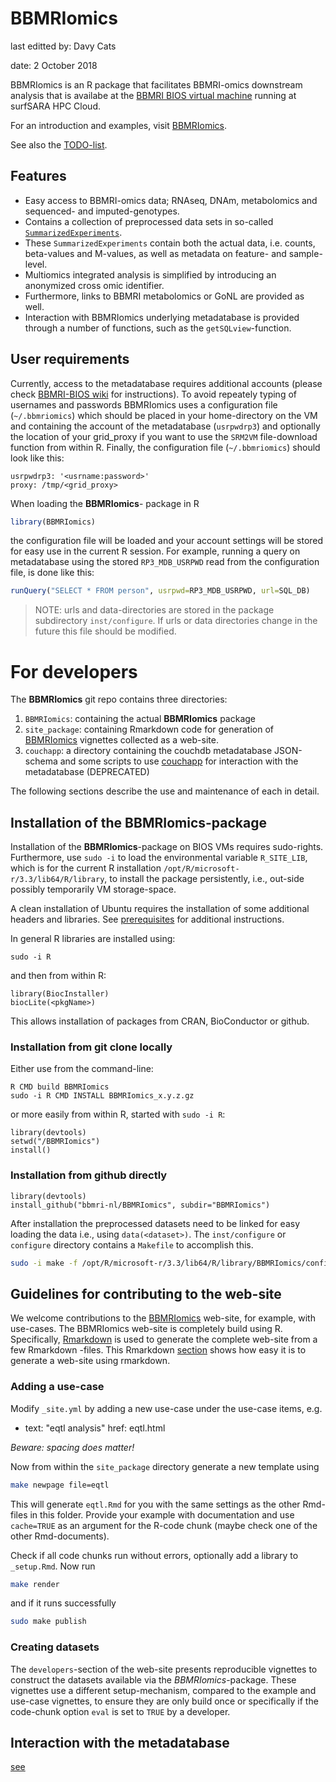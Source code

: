 # BBMRIomics

last editted by: Davy Cats

date: 2 October 2018

BBMRIomics is an R package that facilitates BBMRI-omics downstream
analysis that is availabe at the 
[BBMRI BIOS virtual machine](http://www.bbmriwiki.nl/wiki/BIOS_VirtualMachine)
running at surfSARA HPC Cloud.

For an introduction and examples, visit
[BBMRIomics](http://bios-vm.bbmrirp3-lumc.surf-hosted.nl/BBMRIomics/).

See also the [TODO-list](TODO.md).

## Features

* Easy access to BBMRI-omics data; RNAseq, DNAm, metabolomics and
  sequenced- and imputed-genotypes.
* Contains a collection of preprocessed data sets in so-called
  [`SummarizedExperiments`](http://bioconductor.org/packages/SummarizedExperiment/).
* These `SummarizedExperiments` contain both the actual data,
  i.e. counts, beta-values and M-values, as well as metadata on feature- 
  and sample-level.
* Multiomics integrated analysis is simplified by introducing
  an anonymized cross omic identifier.
* Furthermore, links to BBMRI metabolomics or GoNL are provided as
  well.
* Interaction with BBMRIomics underlying metadatabase is provided
  through a number of functions, such as the `getSQLview`-function.

## User requirements

Currently, access to the metadatabase requires additional accounts 
(please check [BBMRI-BIOS wiki](http://www.bbmriwiki.nl/wiki/BIOS_VirtualMachine#BIOSVMAccess)
for instructions). To avoid repeately typing of usernames and passwords 
BBMRIomics uses a configuration file (`~/.bbmriomics`) which should be placed 
in your home-directory on the VM and containing the account of the 
metadatabase (`usrpwdrp3`) and optionally the location of your grid_proxy if 
you want to use the `SRM2VM` file-download function from within R. Finally, 
the configuration file (`~/.bbmriomics`) should look like this:

```{bash}
usrpwdrp3: '<usrname:password>'
proxy: /tmp/<grid_proxy>
```

When loading the **BBMRIomics**- package in R

```r
library(BBMRIomics)
```

the configuration file will be loaded and your account settings will be
stored for easy use in the current R session. For example, running a query on 
metadatabase using the stored `RP3_MDB_USRPWD` read from the configuration
file, is done like this:

```r
runQuery("SELECT * FROM person", usrpwd=RP3_MDB_USRPWD, url=SQL_DB)
```

> NOTE: urls and data-directories are stored in the package
> subdirectory `inst/configure`. If urls or data directories change in
> the future this file should be modified.

# For developers 

The **BBMRIomics** git repo contains three directories: 

1. `BBMRIomics`: containing the actual **BBMRIomics** package
2. `site_package`: containing Rmarkdown code for generation of
   [BBMRIomics](bios-vm.bbmrirp3-lumc.surf-hosted.nl/BBMRIomics/index.html)
   vignettes collected as a web-site.
3. `couchapp`: a directory containing the couchdb metadatabase
   JSON-schema and some scripts to use
   [couchapp](https://github.com/couchapp/couchapp) for interaction
   with the metadatabase (DEPRECATED)

The following sections describe the use and maintenance of each in
detail.

## Installation of the **BBMRIomics**-package ##

Installation of the **BBMRIomics**-package on BIOS VMs requires
sudo-rights. Furthermore, use `sudo -i` to load the environmental
variable `R_SITE_LIB`, which is for the current R installation
`/opt/R/microsoft-r/3.3/lib64/R/library`, to install the package
persistently, i.e., out-side possibly temporarily VM storage-space.

A clean installation of Ubuntu requires the installation of some
additional headers and libraries. See
[prerequisites](BBMRIomics/inst/configure/prerequisites.md) for additional
instructions.

In general R libraries are installed using: 

```{bash}
sudo -i R
```
and then from within R:

```{r}
library(BiocInstaller)
biocLite(<pkgName>)
```

This allows installation of packages from CRAN, BioConductor or
github.

### Installation from git clone locally ###

Either use from the command-line: 

```{bash}
R CMD build BBMRIomics
sudo -i R CMD INSTALL BBMRIomics_x.y.z.gz
```

or more easily from within R, started with `sudo -i R`:

```{r}
library(devtools)
setwd("/BBMRIomics")
install()
```

### Installation from github directly ###

```{r}
library(devtools)
install_github("bbmri-nl/BBMRIomics", subdir="BBMRIomics")
```

After installation the preprocessed datasets need to be linked for easy loading
the data i.e., using `data(<dataset>)`. The `inst/configure` or `configure` 
directory contains a `Makefile` to accomplish this.

```bash
sudo -i make -f /opt/R/microsoft-r/3.3/lib64/R/library/BBMRIomics/configure/Makefile USRPWD='<usrpwdrp3>'
```

## Guidelines for contributing to the web-site ##

We welcome contributions to the
[BBMRIomics](bios-vm.bbmrirp3-lumc.surf-hosted.nl/BBMRIomics/index.html)
web-site, for example, with use-cases. The BBMRIomics web-site is
completely build using R. Specifically,
[Rmarkdown](http://rmarkdown.rstudio.com/) is used to generate the
complete web-site from a few Rmarkdown -files. This Rmarkdown
[section](http://rmarkdown.rstudio.com/rmarkdown_websites.html) shows
how easy it is to generate a web-site using rmarkdown.

### Adding a use-case ###

Modify `_site.yml` by adding a new use-case under the use-case items, e.g. 

- text: "eqtl analysis"
  href: eqtl.html
  
*Beware: spacing does matter!*

Now from within the `site_package` directory generate a new template using 

```bash
make newpage file=eqtl
```

This will generate `eqtl.Rmd` for you with the same settings as the
other Rmd-files in this folder. Provide your example with
documentation and use `cache=TRUE` as an argument for the R-code
chunk (maybe check one of the other Rmd-documents). 

Check if all code chunks run without errors, optionally add a library
to `_setup.Rmd`. Now run

```bash
make render     
```

and if it runs successfully

```bash
sudo make publish
```

### Creating datasets ###

The `developers`-section of the web-site presents reproducible
vignettes to construct the datasets available via the
*BBMRIomics*-package. These vignettes use a different setup-mechanism,
compared to the example and use-case vignettes, to ensure they are
only build once or specifically if the code-chunk option `eval` is set
to `TRUE` by a developer.

## Interaction with the metadatabase ##

[see](http://bios-vm.bbmrirp3-lumc.surf-hosted.nl/BBMRIomics/metadatabase.html)




